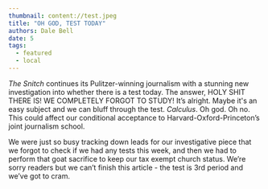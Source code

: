 ```yaml
---
thumbnail: content://test.jpeg
title: "OH GOD, TEST TODAY"
authors: Dale Bell
date: 5
tags:
  - featured
  - local
---
```


*The Snitch* continues its Pulitzer-winning journalism with a stunning new investigation into whether there is a test today. The answer, HOLY SHIT THERE IS! WE COMPLETELY FORGOT TO STUDY! It’s alright. Maybe it's an easy subject and we can bluff through the test. *Calculus*. Oh god. Oh no. This could affect our conditional acceptance to Harvard-Oxford-Princeton’s joint journalism school. 

We were just so busy tracking down leads for our investigative piece that we forgot to check if we had any tests this week, and then we had to perform that goat sacrifice to keep our tax exempt church status. We’re sorry readers but we can’t finish this article - the test is 3rd period and we’ve got to cram.

